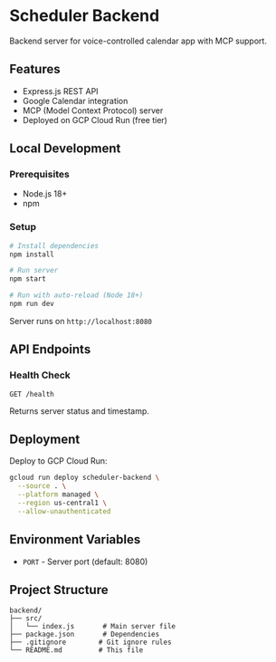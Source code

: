 # Scheduler Backend

Backend server for voice-controlled calendar app with MCP support.

## Features
- Express.js REST API
- Google Calendar integration
- MCP (Model Context Protocol) server
- Deployed on GCP Cloud Run (free tier)

## Local Development

### Prerequisites
- Node.js 18+ 
- npm

### Setup
```bash
# Install dependencies
npm install

# Run server
npm start

# Run with auto-reload (Node 18+)
npm run dev
```

Server runs on `http://localhost:8080`

## API Endpoints

### Health Check
```
GET /health
```

Returns server status and timestamp.

## Deployment

Deploy to GCP Cloud Run:
```bash
gcloud run deploy scheduler-backend \
  --source . \
  --platform managed \
  --region us-central1 \
  --allow-unauthenticated
```

## Environment Variables
- `PORT` - Server port (default: 8080)

## Project Structure
```
backend/
├── src/
│   └── index.js       # Main server file
├── package.json       # Dependencies
├── .gitignore        # Git ignore rules
└── README.md         # This file
```


